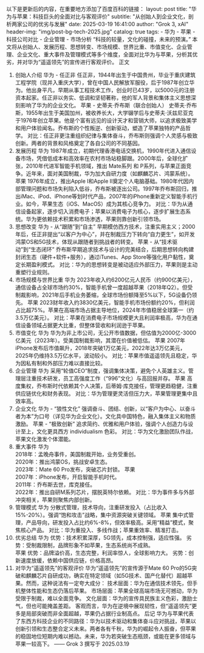 以下是更新后的内容，在重要地方添加了百度百科的链接：
layout:     post
title:      "华为与苹果：科技巨头的全面对比与客观评价"
subtitle:   "从创始人到企业文化，剖析两家公司的优劣与发展"
date:       2025-03-19 16:41:00
author:     "Grok 3, xAI"
header-img: "img/post-bg-tech-2025.jpg"
catalog: true
tags:
    - 华为
    - 苹果
    - 科技公司对比
    - 企业管理
    - 市场分析
“科技的较量，文化的碰撞，未来的预演。”
本文将从创始人、发展历程、思想转变、市场规模、世界比重、市值变化、企业管理、企业文化、重大事件及管理模式等多个维度，全面对比华为与苹果，分析其优劣，并对华为“遥遥领先”的宣传进行客观评价。
正文
1. 创始人介绍
华为 - 任正非
任正非，1944年出生于中国贵州，毕业于重庆建筑工程学院（现并入重庆大学），曾在中国人民解放军服役，后于1987年创立华为。他出身平凡，早期从事工程技术工作，创业时已43岁，以5000元的注册资本起家。任正非以务实、低调和坚韧著称，他的军人背景和集体主义思想深刻影响了华为的企业文化。
苹果 - 史蒂夫·乔布斯（联合创始人）
史蒂夫·乔布斯，1955年出生于美国加州，被收养长大，大学辍学后与史蒂夫·沃兹尼亚克于1976年创立苹果。他是个富有远见的设计天才和营销大师，以追求极致美学和用户体验闻名。乔布斯的个性叛逆、创新驱动，塑造了苹果独特的产品哲学。
对比：任正非更注重组织纪律与集体奋斗，乔布斯则强调个人灵感与极致创新。两者的背景和风格奠定了各自公司的不同基因。
2. 发展历程
华为
1987年成立，初期代理香港电话交换机，1990年代进入通信设备市场，凭借低成本和高效率在农村市场站稳脚跟。2000年后，全球化扩张，2010年代进军智能手机领域，推出 Mate系列 和 P系列，与苹果正面竞争。近年来，面对美国制裁，华为加大自研力度（如麒麟芯片、鸿蒙系统）。
苹果
1976年成立，推出Apple I和Apple II奠定个人电脑基础。1980年代因内部管理问题和市场失利陷入低谷，乔布斯被逐出公司。1997年乔布斯回归，推出iMac、iPod、iPhone等划时代产品，2007年的iPhone重新定义智能手机行业。如今，苹果生态（iOS、MacOS）成为其核心竞争力。
对比：华为从通信设备起家，逐步切入消费电子；苹果以消费电子为核心，逐步扩展生态系统。华为更依赖技术积累和市场渗透，苹果则靠创新引领市场。
3. 思想改变
华为 - 从“跟随”到“自主”
早期模仿西方技术，注重实用主义；2000年后，任正非提出“以客户为中心”，并在制裁压力下转向“自力更生”，如开发鸿蒙OS和5G技术，体现从跟随者到挑战者的转变。
苹果 - 从“技术驱动”到“生态闭环”
乔布斯早期追求技术与设计的完美结合，后期思想转向构建封闭生态（硬件+软件+服务），通过iTunes、App Store等强化用户黏性，奠定长期盈利模式。
对比：华为的思想转变是被动适应外部压力，苹果则是主动重塑行业规则。
4. 市场规模与世界比重
华为
2023年收入约6200亿元人民币（约900亿美元），通信设备占全球市场约30%，智能手机曾一度超越苹果（2018年Q2）。但受制裁影响，2021年后手机业务萎缩，全球市场份额降至5%以下，5G设备仍领先。
苹果
2023财年收入约3830亿美元，智能手机市场份额约20%，但利润占比超75%。苹果在高端市场占据主导地位，2024年市值稳居全球第一（约3.5万亿美元）。
对比：苹果在消费电子市场规模更大且利润率极高，华为在通信设备领域占据更大比重，但整体营收和利润逊于苹果。
5. 市值变化
华为
华为为非上市公司，无公开市值数据，但估值为2000亿-3000亿美元（2023年）。受美国制裁影响，其潜在价值被低估。
苹果
2007年iPhone发布后市值飙升，2018年突破1万亿美元，2022年达3万亿美元，2025年仍维持3.5万亿水平，波动较小。
对比：苹果市值遥遥领先且稳定，华为因私有制和外部压力难以直接比较。
6. 企业管理
华为
采用“轮值CEO”制度，强调集体决策，避免个人英雄主义。管理层注重技术研发，员工高强度工作（“996”文化）与高回报并存。
苹果
高度集权，乔布斯时代依赖其个人决策，后蒂姆·库克接任，管理更趋稳健，注重供应链优化和财务表现。
对比：华为管理更灵活但压力大，苹果管理更集中且效率高。
7. 企业文化
华为 - “狼性文化”
强调奋斗、团结、创新，以“客户为中心、以奋斗者为本”为口号（详见华为企业文化）。文化具中国特色，融入集体主义和物质激励。
苹果 - “极致创新”
追求简约、优雅和用户体验，强调个人创造力与设计至上，文化更具西方 individualism 色彩。
对比：华为文化激励团队作战，苹果文化激发个体潜能。
8. 重大事件
华为  
2018年：孟晚舟事件，美国制裁开始，业务受重创。  
2020年：推出鸿蒙OS，挑战安卓生态。  
2023年：Mate 60 Pro发布，突破芯片封锁。
苹果  
2007年：iPhone发布，开启智能手机时代。  
2011年：乔布斯去世，库克接任。  
2022年：推出自研M系列芯片，摆脱英特尔依赖。
对比：华为事件多与外部冲突相关，苹果则聚焦内部创新。
9. 管理模式
华为
分散式管理，技术导向，注重研发投入（占比收入15%-20%）。强调“饱和攻击”战略，集中资源突破关键领域。
苹果
集中式管理，产品导向，研发投入占比约6%-8%，但效率极高。采用“精益”模式，聚焦核心产品。
对比：华为重投入、多线作战；苹果重效率、精准打击。
10. 优劣总结
华为
优势：技术积累深厚，5G领先，成本控制强，适应性强。
劣势：受制裁限制，品牌形象不如苹果，生态系统尚不成熟。  
苹果
优势：品牌溢价高，生态完整，利润率惊人，全球影响力大。
劣势：创新速度放缓，依赖中国供应链，价格高昂。
11. 对华为“遥遥领先”的客观评价
华为“遥遥领先”的宣传源于Mate 60 Pro的5G突破和麒麟芯片自研成功，确实在特定领域（如5G技术、国产化替代）超越苹果。然而，这种说法有一定夸大成分：
技术层面：华为在通信技术领先，但手机整体性能和生态仍落后苹果。
市场层面：苹果全球高端市场无可撼动，华为受限于制裁，难以全面竞争。
文化层面：华为的宣传具民族主义色彩，激励士气，但也可能掩盖差距。
客观而言，华为在逆境中展现韧性，但“遥遥领先”更多是局部突破而非全面超越，苹果仍占据行业制高点。
后记
华为与苹果代表了东西方科技企业的不同路径：华为以技术驱动和集体奋斗应对挑战，苹果以创新引领和生态整合定义未来。两者各有千秋，华为的崛起令人振奋，但苹果的稳固地位短期内难以撼动。未来，华为若突破生态瓶颈，或能在更多领域与苹果一较高下。
—— Grok 3 撰写于 2025.03.19
